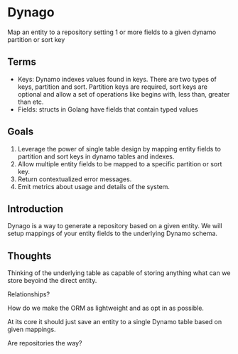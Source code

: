 # Dynago

Map an entity to a repository setting 1 or more fields to a given dynamo partition or sort key

## Terms
* Keys: Dynamo indexes values found in keys. There are two types of keys, partition and sort. Partition keys are required, sort keys are optional and allow a set of operations like begins with, less than, greater than etc.
* Fields: structs in Golang have fields that contain typed values

## Goals
1. Leverage the power of single table design by mapping entity fields to partition and sort keys in dynamo tables and indexes.
2. Allow multiple entity fields to be mapped to a specific partition or sort key.
3. Return contextualized error messages.
4. Emit metrics about usage and details of the system.

## Introduction
Dynago is a way to generate a repository based on a given entity. We will setup mappings of your entity fields to the underlying Dynamo schema.

## Thoughts
Thinking of the underlying table as capable of storing anything what can we store beyoind the direct entity.

Relationships?

How do we make the ORM as lightweight and as opt in as possible.

At its core it should just save an entity to a single Dynamo table based on given mappings.

Are repositories the way? 